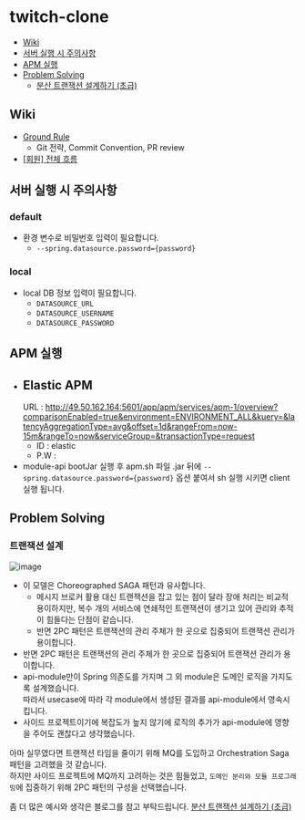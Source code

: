 # twitch-clone

* [Wiki](#wiki)
* [서버 실행 시 주의사항](#서버-실행-시-주의사항)
* [APM 실행](#APM-실행)
* [Problem Solving](#problem-solving)
    + [분산 트랜잭션 설계하기 (초급)](#트랜잭션-설계)

## Wiki

- [Ground Rule](https://github.com/f-lab-edu/twitch-clone/wiki/Ground-Rule)
    - Git 전략, Commit Convention, PR review
- [[회원] 전체 흐름](https://github.com/f-lab-edu/twitch-clone/wiki/%5B%ED%9A%8C%EC%9B%90%5D-%EC%A0%84%EC%B2%B4-%ED%9D%90%EB%A6%84)

## 서버 실행 시 주의사항

### default

- 환경 변수로 비밀번호 입력이 필요합니다.
    - `--spring.datasource.password={password}`

### local

- local DB 정보 입력이 필요합니다.
    - `DATASOURCE_URL`
    - `DATASOURCE_USERNAME`
    - `DATASOURCE_PASSWORD`

## APM 실행

- Elastic APM
  -
  URL : http://49.50.162.164:5601/app/apm/services/apm-1/overview?comparisonEnabled=true&environment=ENVIRONMENT_ALL&kuery=&latencyAggregationType=avg&offset=1d&rangeFrom=now-15m&rangeTo=now&serviceGroup=&transactionType=request
    - ID : elastic
    - P.W :
- module-api bootJar 실행 후 apm.sh 파일 .jar 뒤에 `--spring.datasource.password={password}` 옵션 붙여서 sh 실행 시키면 client 실행 됩니다.

## Problem Solving

### 트랜잭션 설계

![image](https://user-images.githubusercontent.com/55722186/166146912-be79d2aa-0e43-4e96-986d-6561893683c2.png)

- 이 모델은 Choreographed SAGA 패턴과 유사합니다.
    - 메시지 브로커 활용 대신 트랜잭션을 잡고 있는 점이 달라 장애 처리는 비교적 용이하지만,
      복수 개의 서비스에 연쇄적인 트랜잭션이 생기고 있어 관리와 추적이 힘들다는 단점이 같습니다.
    - 반면 2PC 패턴은 트랜잭션의 관리 주체가 한 곳으로 집중되어 트랜잭션 관리가 용이합니다.
- 반면 2PC 패턴은 트랜잭션의 관리 주체가 한 곳으로 집중되어 트랜잭션 관리가 용이합니다.
- api-module만이 Spring 의존도를 가지며 그 외 module은 도메인 로직을 가지도록 설계했습니다.  
  따라서 usecase에 따라 각 module에서 생성된 결과를 api-module에서 영속시킵니다.
- 사이드 프로젝트이기에 복잡도가 높지 않기에 로직의 추가가 api-module에 영향을 주어도 괜찮다고 생각했습니다.

아마 실무였다면 트랜잭션 타임을 줄이기 위해 MQ를 도입하고 Orchestration Saga 패턴을 고려했을 것 같습니다.  
하지만 사이드 프로젝트에 MQ까지 고려하는 것은 힘들었고, `도메인 분리와 모듈 프로그래밍`에 집중하기 위해 2PC 패턴의 구성을 선택했습니다.

좀 더 많은 예시와 생각은 블로그를 참고
부탁드립니다. [분산 트랜잭션 설계하기 (초급)](https://hyune-c.tistory.com/entry/%EB%B6%84%EC%82%B0-%ED%8A%B8%EB%9E%9C%EC%9E%AD%EC%85%98-%EC%84%A4%EA%B3%84%ED%95%98%EA%B8%B0-%EC%B4%88%EA%B8%89)
